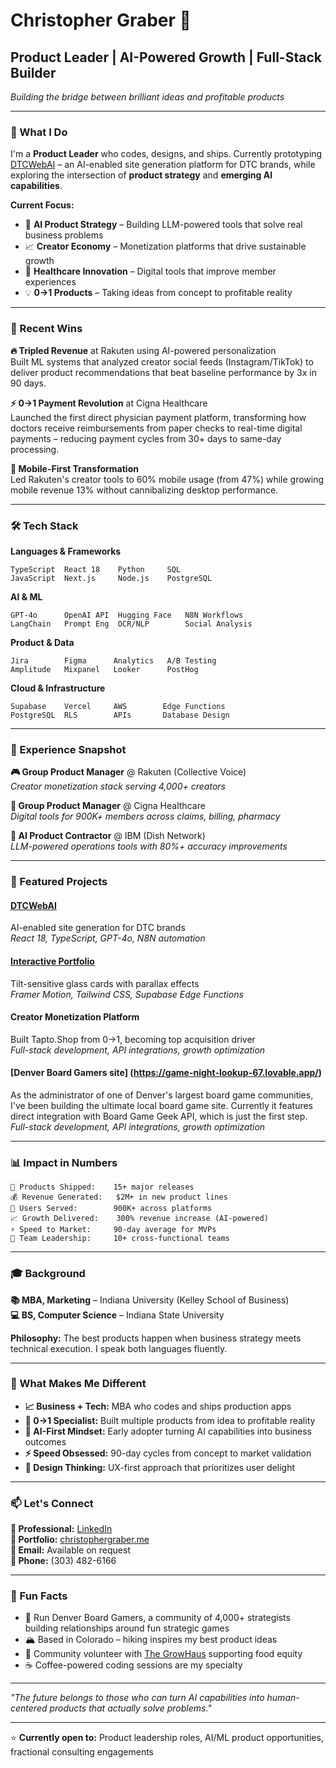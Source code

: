 # Christopher Graber 👋

## Product Leader | AI-Powered Growth | Full-Stack Builder

*Building the bridge between brilliant ideas and profitable products*

---

### 🎯 What I Do

I'm a **Product Leader** who codes, designs, and ships. Currently prototyping [DTCWebAI](https://dtcwebai.com) – an AI-enabled site generation platform for DTC brands, while exploring the intersection of **product strategy** and **emerging AI capabilities**.

**Current Focus:**
- 🤖 **AI Product Strategy** – Building LLM-powered tools that solve real business problems
- 📈 **Creator Economy** – Monetization platforms that drive sustainable growth
- 🏥 **Healthcare Innovation** – Digital tools that improve member experiences
- 💡 **0→1 Products** – Taking ideas from concept to profitable reality

---

### 🚀 Recent Wins

**🔥 Tripled Revenue** at Rakuten using AI-powered personalization  
Built ML systems that analyzed creator social feeds (Instagram/TikTok) to deliver product recommendations that beat baseline performance by 3x in 90 days.

**⚡ 0→1 Payment Revolution** at Cigna Healthcare  
Launched the first direct physician payment platform, transforming how doctors receive reimbursements from paper checks to real-time digital payments – reducing payment cycles from 30+ days to same-day processing.

**📱 Mobile-First Transformation**  
Led Rakuten's creator tools to 60% mobile usage (from 47%) while growing mobile revenue 13% without cannibalizing desktop performance.

---

### 🛠️ Tech Stack

**Languages & Frameworks**
```
TypeScript  React 18    Python     SQL        
JavaScript  Next.js     Node.js    PostgreSQL
```

**AI & ML**
```
GPT-4o      OpenAI API  Hugging Face   N8N Workflows
LangChain   Prompt Eng  OCR/NLP        Social Analysis
```

**Product & Data**
```
Jira        Figma      Analytics   A/B Testing
Amplitude   Mixpanel   Looker      PostHog
```

**Cloud & Infrastructure**
```
Supabase    Vercel     AWS        Edge Functions
PostgreSQL  RLS        APIs       Database Design
```

---

### 💼 Experience Snapshot

**🎮 Group Product Manager** @ Rakuten (Collective Voice)  
*Creator monetization stack serving 4,000+ creators*

**🏥 Group Product Manager** @ Cigna Healthcare  
*Digital tools for 900K+ members across claims, billing, pharmacy*

**🤖 AI Product Contractor** @ IBM (Dish Network)  
*LLM-powered operations tools with 80%+ accuracy improvements*



---

### 🎨 Featured Projects

#### [DTCWebAI](https://dtcwebai.com)
AI-enabled site generation for DTC brands  
*React 18, TypeScript, GPT-4o, N8N automation*

#### [Interactive Portfolio](https://christophergraber.me)
Tilt-sensitive glass cards with parallax effects  
*Framer Motion, Tailwind CSS, Supabase Edge Functions*

#### Creator Monetization Platform
Built Tapto.Shop from 0→1, becoming top acquisition driver  
*Full-stack development, API integrations, growth optimization*

#### [Denver Board Gamers site] (https://game-night-lookup-67.lovable.app/) 
As the administrator of one of Denver's largest board game communities, I've been building the ultimate local board game site.  Currently it features direct integration with Board Game Geek API, which is just the first step.
*Full-stack development, API integrations, growth optimization*

---

### 📊 Impact in Numbers

```
🎯 Products Shipped:    15+ major releases
💰 Revenue Generated:   $2M+ in new product lines  
👥 Users Served:        900K+ across platforms
📈 Growth Delivered:    300% revenue increase (AI-powered)
⚡ Speed to Market:     90-day average for MVPs
🎨 Team Leadership:     10+ cross-functional teams
```

---

### 🎓 Background

**📚 MBA, Marketing** – Indiana University (Kelley School of Business)  
**💻 BS, Computer Science** – Indiana State University  

**Philosophy:** The best products happen when business strategy meets technical execution. I speak both languages fluently.

---

### 🌟 What Makes Me Different

- **📈 Business + Tech:** MBA who codes and ships production apps
- **🎯 0→1 Specialist:** Built multiple products from idea to profitable reality  
- **🤖 AI-First Mindset:** Early adopter turning AI capabilities into business outcomes
- **⚡ Speed Obsessed:** 90-day cycles from concept to market validation
- **🎨 Design Thinking:** UX-first approach that prioritizes user delight

---

### 📫 Let's Connect

**💼 Professional:** [LinkedIn](https://www.linkedin.com/in/christophergraber/)  
**🎨 Portfolio:** [christophergraber.me](https://christophergraber.me/)  
**📧 Email:** Available on request  
**📱 Phone:** (303) 482-6166  

---

### 🎵 Fun Facts

- 🎲 Run Denver Board Gamers, a community of 4,000+ strategists building relationships around fun strategic games
- 🏔️ Based in Colorado – hiking inspires my best product ideas
- 🌱 Community volunteer with [The GrowHaus](https://www.thegrowhaus.org/) supporting food equity
- ☕ Coffee-powered coding sessions are my specialty

---

*"The future belongs to those who can turn AI capabilities into human-centered products that actually solve problems."*

---

⭐ **Currently open to:** Product leadership roles, AI/ML product opportunities, fractional consulting engagements
